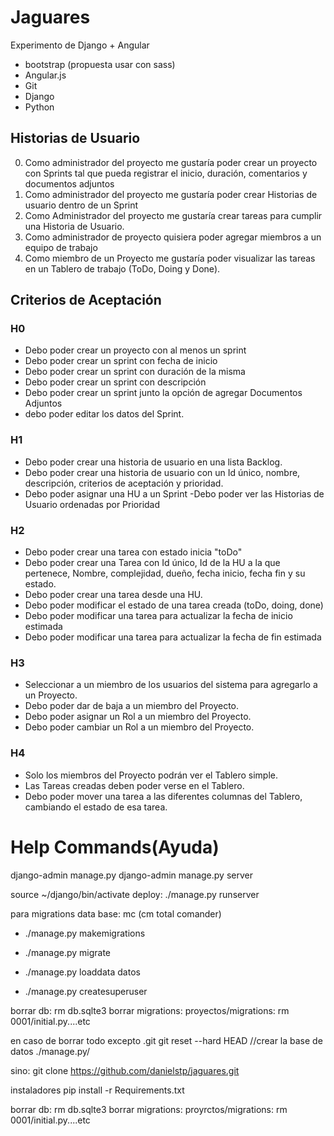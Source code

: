 # Jaguares
Experimento de Django + Angular
- bootstrap (propuesta usar con sass)
- Angular.js
- Git
- Django
- Python


## Historias de Usuario

0. Como administrador del proyecto me gustaría poder crear un proyecto con Sprints tal que pueda registrar el inicio, duración, comentarios y documentos adjuntos
1. Como administrador del proyecto me gustaría poder crear Historias de usuario dentro de un Sprint
2. Como Administrador del proyecto me gustaría crear tareas para cumplir una Historia de Usuario.
3. Como administrador de proyecto quisiera poder agregar miembros a un equipo de trabajo
4. Como miembro de un Proyecto me gustaría poder visualizar las tareas en un Tablero de trabajo (ToDo, Doing y Done).

## Criterios de Aceptación

### H0
- Debo poder crear un proyecto con al menos un sprint
- Debo poder crear un sprint con fecha de inicio
- Debo poder crear un sprint con duración de la misma
- Debo poder crear un sprint con descripción 
- Debo poder crear un sprint junto la opción de agregar Documentos Adjuntos
- debo poder editar los datos del Sprint.

### H1
- Debo poder crear una historia de usuario en una lista Backlog.
- Debo poder crear una historia de usuario con un Id único, nombre, descripción, criterios de aceptación y prioridad.
- Debo poder asignar una HU a un Sprint
-Debo poder ver las Historias de Usuario ordenadas por Prioridad 

### H2
- Debo poder crear una tarea con estado inicia "toDo"
- Debo poder crear una Tarea con Id único, Id de la HU a la que pertenece, Nombre, complejidad, dueño, fecha inicio, fecha fin y su estado.
- Debo poder crear una tarea desde una HU.
- Debo poder modificar el estado de una tarea creada (toDo, doing, done)
- Debo poder modificar una tarea para actualizar la fecha de inicio estimada
- Debo poder modificar una tarea para actualizar la fecha de fin estimada

### H3
- Seleccionar a un miembro de los usuarios del sistema para agregarlo a un Proyecto.
- Debo poder dar de baja a un miembro del Proyecto.
- Debo poder asignar un Rol a un miembro del Proyecto.
- Debo poder cambiar un Rol a un miembro del Proyecto.

### H4
- Solo los miembros del Proyecto podrán ver el Tablero simple.
- Las Tareas creadas deben poder verse en el Tablero.
- Debo poder mover una tarea a las diferentes columnas del Tablero, cambiando el estado de esa tarea.

# Help Commands(Ayuda)
django-admin manage.py
django-admin manage.py server

source ~/django/bin/activate
deploy:
./manage.py runserver

para migrations data base:
mc (cm total comander)

- ./manage.py makemigrations
- ./manage.py migrate
-  ./manage.py loaddata datos

- ./manage.py createsuperuser

borrar db: rm db.sqlte3
borrar migrations:
proyectos/migrations: rm 0001/initial.py....etc

en caso de borrar todo excepto .git
git reset --hard HEAD
//crear la base de datos
 ./manage.py/

sino:
git clone https://github.com/danielstp/jaguares.git


instaladores
pip install -r Requirements.txt

borrar db: rm db.sqlte3
borrar migrations:
proyrctos/migrations: rm 0001/initial.py....etc

